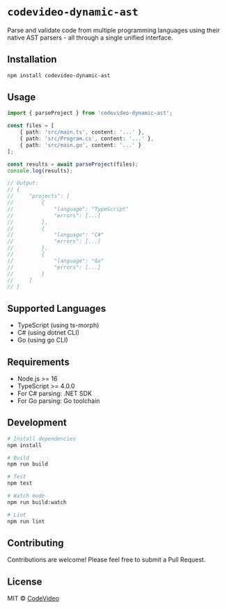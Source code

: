 # `codevideo-dynamic-ast`

Parse and validate code from multiple programming languages using their native AST parsers - all through a single unified interface.

## Installation

```bash
npm install codevideo-dynamic-ast
```

## Usage

```typescript
import { parseProject } from 'codevideo-dynamic-ast';

const files = [
    { path: 'src/main.ts', content: '...' },
    { path: 'src/Program.cs', content: '...' },
    { path: 'src/main.go', content: '...' }
];

const results = await parseProject(files);
console.log(results);

// Output:
// {
//     "projects": [
//         {
//             "language": "TypeScript"
//             "errors": [...]
//         },
//         {
//             "language": "C#"
//             "errors": [...]
//         },
//         {
//             "language": "Go"
//             "errors": [...]
//         }
//     ]
// }
```

## Supported Languages

- TypeScript (using ts-morph)
- C# (using dotnet CLI)
- Go (using go CLI)

## Requirements

- Node.js >= 16
- TypeScript >= 4.0.0
- For C# parsing: .NET SDK
- For Go parsing: Go toolchain

## Development

```bash
# Install dependencies
npm install

# Build
npm run build

# Test
npm test

# Watch mode
npm run build:watch

# Lint
npm run lint
```

## Contributing

Contributions are welcome! Please feel free to submit a Pull Request.

## License

MIT © [CodeVideo](https://codevideo.io)
